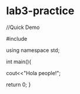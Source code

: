 # lab3-practice

//Quick Demo

#include <iostream>
  
 using namespace std;
 
 int main(){
  
  cout<<"Hola people!";
  
  return 0;
  }
  
